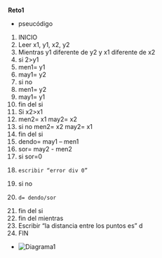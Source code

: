 **Reto1**
- pseucódigo
1. INICIO 
2. Leer x1, y1, x2, y2 
3. Mientras y1 diferente de y2 y x1 diferente de x2
4. si 2>y1 
5.  men1= y1 
5.  may1= y2 
6. si no 
7.  men1= y2 
8.  may1= y1
9. fin del si 
10. Si x2>x1 
11.  men2= x1 may2= x2 
12. si no men2= x2 may2= x1 
13. fin del si 
14. dendo= may1 – men1 
15. sor= may2 - men2 
16. si sor=0 
17.     escribir “error div 0”
18. si no
19.     d= dendo/sor 
20. fin del si
21. fin del mientras 
22. Escribir “la distancia entre los puntos es” d 
23. FIN
- ![Diagrama1](prog-2510-eval-u2-Nieto08\Retos\imagenes\d1.png)

 
 
